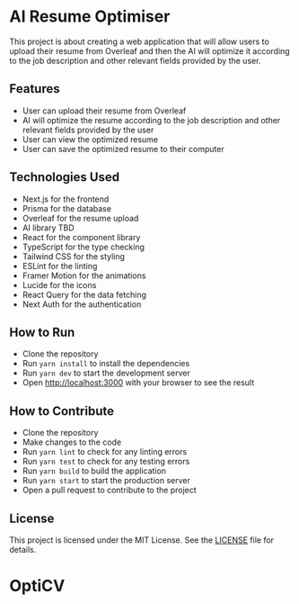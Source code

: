 # AI Resume Optimiser

This project is about creating a web application that will allow users to upload their resume from Overleaf and then the AI will optimize it according to the job description and other relevant fields provided by the user.

## Features

- User can upload their resume from Overleaf
- AI will optimize the resume according to the job description and other relevant fields provided by the user
- User can view the optimized resume
- User can save the optimized resume to their computer

## Technologies Used

- Next.js for the frontend
- Prisma for the database
- Overleaf for the resume upload
- AI library TBD
- React for the component library
- TypeScript for the type checking
- Tailwind CSS for the styling
- ESLint for the linting
- Framer Motion for the animations
- Lucide for the icons
- React Query for the data fetching
- Next Auth for the authentication

## How to Run

- Clone the repository
- Run `yarn install` to install the dependencies
- Run `yarn dev` to start the development server
- Open [http://localhost:3000](http://localhost:3000) with your browser to see the result

## How to Contribute

- Clone the repository
- Make changes to the code
- Run `yarn lint` to check for any linting errors
- Run `yarn test` to check for any testing errors
- Run `yarn build` to build the application
- Run `yarn start` to start the production server
- Open a pull request to contribute to the project

## License

This project is licensed under the MIT License. See the [LICENSE](LICENSE) file for details.
# OptiCV
